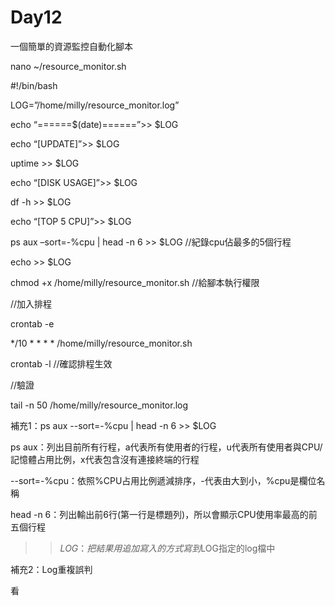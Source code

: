 # Day12

一個簡單的資源監控自動化腳本

nano ~/resource_monitor.sh

#!/bin/bash

LOG=”/home/milly/resource_monitor.log”

echo “======$(date)======”>> $LOG

echo “[UPDATE]”>> $LOG

uptime >> $LOG

echo “[DISK USAGE]”>> $LOG

df -h >> $LOG

echo “[TOP 5 CPU]”>> $LOG

ps aux –sort=-%cpu | head -n 6 >> $LOG   //紀錄cpu佔最多的5個行程

echo >> $LOG

chmod +x /home/milly/resource_monitor.sh   //給腳本執行權限

//加入排程

crontab -e

*/10 * * * * /home/milly/resource_monitor.sh

crontab -l   //確認排程生效

//驗證

tail -n 50 /home/milly/resource_monitor.log

補充1：ps aux --sort=-%cpu | head -n 6 >> $LOG

ps aux：列出目前所有行程，a代表所有使用者的行程，u代表所有使用者與CPU/記憶體占用比例，x代表包含沒有連接終端的行程

--sort=-%cpu：依照%CPU占用比例遞減排序，-代表由大到小，%cpu是欄位名稱

head -n 6：列出輸出前6行(第一行是標題列)，所以會顯示CPU使用率最高的前五個行程

>> $LOG：把結果用追加寫入的方式寫到$LOG指定的log檔中

補充2：Log重複誤判

看

